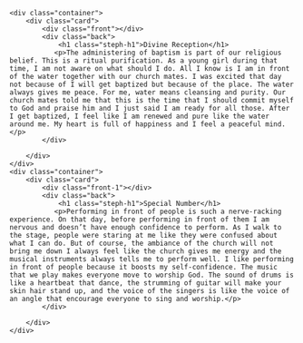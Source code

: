 <!DOCTYPE html>
<html lang="en">
<head>
    <meta charset="UTF-8">
    <meta name="viewport" content="width=device-width, initial-scale=1.0">
    <meta http-equiv="X-UA-Compatible" content="ie=edge">
    <link rel="stylesheet" href="style.css">
    <title>Pofile Picture</title>
</head>
<body>
    
    <div class="container">
        <div class="card">
            <div class="front"></div>
            <div class="back">
                <h1 class="steph-h1">Divine Reception</h1>
               <p>The administering of baptism is part of our religious belief. This is a ritual purification. As a young girl during that time, I am not aware on what should I do. All I know is I am in front of the water together with our church mates. I was excited that day not because of I will get baptized but because of the place. The water always gives me peace. For me, water means cleansing and purity. Our church mates told me that this is the time that I should commit myself to God and praise him and I just said I am ready for all those. After I get baptized, I feel like I am renewed and pure like the water around me. My heart is full of happiness and I feel a peaceful mind.</p>
            </div>

        </div>
    </div>
    <div class="container">
        <div class="card">
            <div class="front-1"></div>
            <div class="back">
                <h1 class="steph-h1">Special Number</h1>
               <p>Performing in front of people is such a nerve-racking experience. On that day, before performing in front of them I am nervous and doesn’t have enough confidence to perform. As I walk to the stage, people were staring at me like they were confused about what I can do. But of course, the ambiance of the church will not bring me down I always feel like the church gives me energy and the musical instruments always tells me to perform well. I like performing in front of people because it boosts my self-confidence. The music that we play makes everyone move to worship God. The sound of drums is like a heartbeat that dance, the strumming of guitar will make your skin hair stand up, and the voice of the singers is like the voice of an angle that encourage everyone to sing and worship.</p>
            </div>

        </div>
    </div>
</body>
</html>
